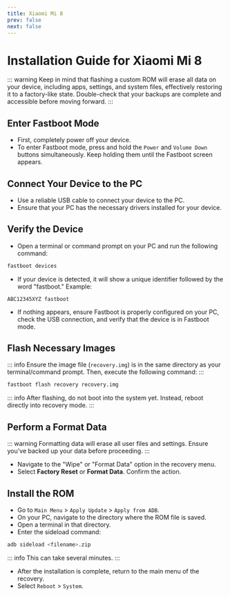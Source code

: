 ```yaml
---
title: Xiaomi Mi 8
prev: false
next: false
---
```


# Installation Guide for Xiaomi Mi 8 <Badge type="info" text="dipper" />
::: warning
Keep in mind that flashing a custom ROM will erase all data on your device, including apps, settings, and system files, effectively restoring it to a factory-like state. Double-check that your backups are complete and accessible before moving forward.
:::

## Enter Fastboot Mode
- First, completely power off your device.
- To enter Fastboot mode, press and hold the `Power` and `Volume Down` buttons simultaneously. Keep holding them until the Fastboot screen appears.

## Connect Your Device to the PC
- Use a reliable USB cable to connect your device to the PC.
- Ensure that your PC has the necessary drivers installed for your device.

## Verify the Device
- Open a terminal or command prompt on your PC and run the following command:
```bash
fastboot devices
```
- If your device is detected, it will show a unique identifier followed by the word "fastboot." Example:
```
ABC12345XYZ fastboot
```
- If nothing appears, ensure Fastboot is properly configured on your PC, check the USB connection, and verify that the device is in Fastboot mode.

## Flash Necessary Images
::: info
Ensure the image file (`recovery.img`) is in the same directory as your terminal/command prompt. Then, execute the following command:
:::
```bash
fastboot flash recovery recovery.img
```
::: info
After flashing, do not boot into the system yet. Instead, reboot directly into recovery mode.
:::

## Perform a Format Data
::: warning
Formatting data will erase all user files and settings. Ensure you’ve backed up your data before proceeding.
:::
- Navigate to the "Wipe" or "Format Data" option in the recovery menu.
- Select **Factory Reset** or **Format Data**. Confirm the action.

## Install the ROM
- Go to `Main Menu` > `Apply Update` > `Apply from ADB`.
- On your PC, navigate to the directory where the ROM file is saved.
- Open a terminal in that directory.
- Enter the sideload command:
```bash
adb sideload <filename>.zip
```
::: info
This can take several minutes.
:::
- After the installation is complete, return to the main menu of the recovery.
- Select `Reboot` > `System`.
